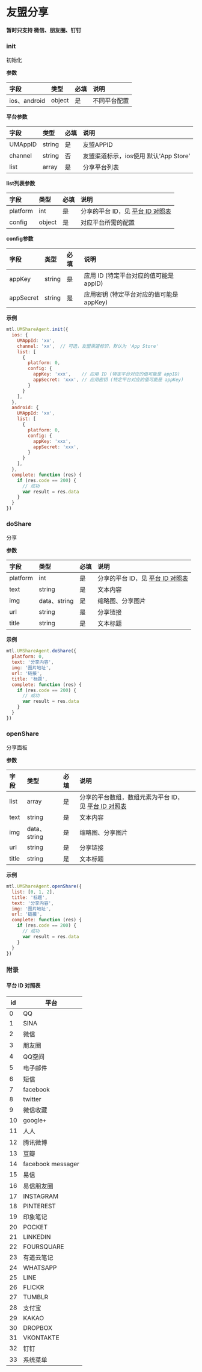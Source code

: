 # 友盟分享

**暂时只支持 微信、朋友圈、钉钉**

<a name="init" class="anchor"></a>
### init
初始化

**参数**

| **字段** | **类型** | **必填** | **说明** |
| :--- | :--- | :--- | :--- |
| ios、android | object | 是 | 不同平台配置 |


**平台参数**

| **字段** | **类型** | **必填** | **说明** |
| :--- | :--- | :--- | :--- |
| UMAppID | string | 是 | 友盟APPID |
| channel | string | 否 | 友盟渠道标示，ios使用 默认‘App Store’ |
| list | array | 是 | 分享平台列表 |


**list列表参数**

| **字段** | **类型** | **必填** | **说明** |
| :--- | :--- | :--- | :--- |
| platform | int | 是 | 分享的平台 ID，见 [平台 ID 对照表](#附录) |
| config | object | 是 | 对应平台所需的配置 |


**config参数**

| **字段** | **类型** | **必填** | **说明** |
| :--- | :--- | :--- | :--- |
| appKey | string | 是 | 应用 ID (特定平台对应的值可能是 appID) |
| appSecret | string | 是 | 应用密钥 (特定平台对应的值可能是 appKey) |


**示例**
```javascript
mtl.UMShareAgent.init({
  ios: {
    UMAppId: 'xx',
    channel: 'xx',  // 可选，友盟渠道标识，默认为 'App Store'
    list: [
      {
        platform: 0,
        config: {
          appKey: 'xxx',    // 应用 ID (特定平台对应的值可能是 appID)
          appSecret: 'xxx', // 应用密钥 (特定平台对应的值可能是 appKey)
        }
      }
    ],
  },
  android: {
    UMAppId: 'xx',
    list: [
      {
        platform: 0,
        config: {
          appKey: 'xxx',
          appSecret: 'xxx',
        }
      }
    ],
  },
  complete: function (res) {
    if (res.code == 200) {
      // 成功
      var result = res.data
    }
  }
})
```

<a name="doShare" class="anchor"></a>
### doShare
分享

**参数**

| **字段** | **类型** | **必填** | **说明** |
| :--- | :--- | :--- | :--- |
| platform | int | 是 | 分享的平台 ID，见 [平台 ID 对照表](#附录) |
| text | string | 是 | 文本内容 |
| img | data、string | 是 | 缩略图、分享图片 |
| url | string | 是 | 分享链接 |
| title | string | 是 | 文本标题 |


**示例**
```javascript
mtl.UMShareAgent.doShare({
  platform: 0,
  text: '分享内容',
  img: '图片地址',
  url: '链接',
  title: '标题',
  complete: function (res) {
    if (res.code == 200) {
      // 成功
      var result = res.data
    }
  }
})
```

<a name="openShare" class="anchor"></a>
### openShare
分享面板

**参数**

| **字段** | **类型** | **必填** | **说明** |
| :--- | :--- | :--- | :--- |
| list | array | 是 | 分享的平台数组，数组元素为平台 ID，见 [平台 ID 对照表](#附录) |
| text | string | 是 | 文本内容 |
| img | data、string | 是 | 缩略图、分享图片 |
| url | string | 是 | 分享链接 |
| title | string | 是 | 文本标题 |


**示例**
```javascript
mtl.UMShareAgent.openShare({
  list: [0, 1, 2],
  title: '标题',
  text: '分享内容',
  img: '图片地址',
  url: '链接',
  complete: function (res) {
    if (res.code == 200) {
      // 成功
      var result = res.data
    }
  }
})
```

<a name="附录" class="anchor"></a>
### 附录
#### 平台 ID 对照表
| **id** | **平台** |
| --- | --- |
| 0 | QQ |
| 1 | SINA |
| 2 | 微信 |
| 3 | 朋友圈 |
| 4 | QQ空间 |
| 5 | 电子邮件 |
| 6 | 短信 |
| 7 | facebook |
| 8 | twitter |
| 9 | 微信收藏 |
| 10 | google+ |
| 11 | 人人 |
| 12 | 腾讯微博 |
| 13 | 豆瓣 |
| 14 | facebook messager |
| 15 | 易信 |
| 16 | 易信朋友圈 |
| 17 | INSTAGRAM |
| 18 | PINTEREST |
| 19 | 印象笔记 |
| 20 | POCKET |
| 21 | LINKEDIN |
| 22 | FOURSQUARE |
| 23 | 有道云笔记 |
| 24 | WHATSAPP |
| 25 | LINE |
| 26 | FLICKR |
| 27 | TUMBLR |
| 28 | 支付宝 |
| 29 | KAKAO |
| 30 | DROPBOX |
| 31 | VKONTAKTE |
| 32 | 钉钉 |
| 33 | 系统菜单 |

